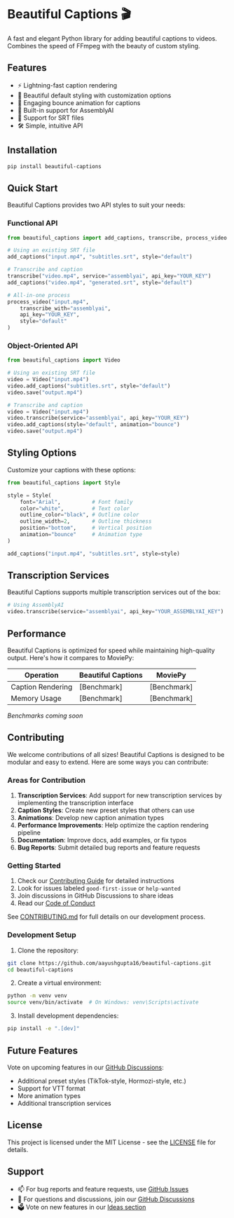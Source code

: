 # Beautiful Captions 🎬

A fast and elegant Python library for adding beautiful captions to videos. Combines the speed of FFmpeg with the beauty of custom styling.

## Features

- ⚡ Lightning-fast caption rendering
- 🎨 Beautiful default styling with customization options
- 💃 Engaging bounce animation for captions
- 🤖 Built-in support for AssemblyAI
- 📝 Support for SRT files
- 🛠️ Simple, intuitive API

## Installation

```bash
pip install beautiful-captions
```

## Quick Start

Beautiful Captions provides two API styles to suit your needs:

### Functional API

```python
from beautiful_captions import add_captions, transcribe, process_video

# Using an existing SRT file
add_captions("input.mp4", "subtitles.srt", style="default")

# Transcribe and caption
transcribe("video.mp4", service="assemblyai", api_key="YOUR_KEY")
add_captions("video.mp4", "generated.srt", style="default")

# All-in-one process
process_video("input.mp4", 
    transcribe_with="assemblyai",
    api_key="YOUR_KEY",
    style="default"
)
```

### Object-Oriented API

```python
from beautiful_captions import Video

# Using an existing SRT file
video = Video("input.mp4")
video.add_captions("subtitles.srt", style="default")
video.save("output.mp4")

# Transcribe and caption
video = Video("input.mp4")
video.transcribe(service="assemblyai", api_key="YOUR_KEY")
video.add_captions(style="default", animation="bounce")
video.save("output.mp4")
```

## Styling Options

Customize your captions with these options:

```python
from beautiful_captions import Style

style = Style(
    font="Arial",          # Font family
    color="white",         # Text color
    outline_color="black", # Outline color
    outline_width=2,       # Outline thickness
    position="bottom",     # Vertical position
    animation="bounce"     # Animation type
)

add_captions("input.mp4", "subtitles.srt", style=style)
```

## Transcription Services

Beautiful Captions supports multiple transcription services out of the box:

```python
# Using AssemblyAI
video.transcribe(service="assemblyai", api_key="YOUR_ASSEMBLYAI_KEY")
```

## Performance

Beautiful Captions is optimized for speed while maintaining high-quality output. Here's how it compares to MoviePy:

| Operation | Beautiful Captions | MoviePy |
|-----------|-------------------|---------|
| Caption Rendering | [Benchmark] | [Benchmark] |
| Memory Usage | [Benchmark] | [Benchmark] |

*Benchmarks coming soon*

## Contributing

We welcome contributions of all sizes! Beautiful Captions is designed to be modular and easy to extend. Here are some ways you can contribute:

### Areas for Contribution

1. **Transcription Services**: Add support for new transcription services by implementing the transcription interface
2. **Caption Styles**: Create new preset styles that others can use
3. **Animations**: Develop new caption animation types
4. **Performance Improvements**: Help optimize the caption rendering pipeline
5. **Documentation**: Improve docs, add examples, or fix typos
6. **Bug Reports**: Submit detailed bug reports and feature requests

### Getting Started

1. Check our [Contributing Guide](CONTRIBUTING.md) for detailed instructions
2. Look for issues labeled `good-first-issue` or `help-wanted`
3. Join discussions in GitHub Discussions to share ideas
4. Read our [Code of Conduct](CODE_OF_CONDUCT.md)

See [CONTRIBUTING.md](CONTRIBUTING.md) for full details on our development process.

### Development Setup

1. Clone the repository:
```bash
git clone https://github.com/aayushgupta16/beautiful-captions.git
cd beautiful-captions
```

2. Create a virtual environment:
```bash
python -m venv venv
source venv/bin/activate  # On Windows: venv\Scripts\activate
```

3. Install development dependencies:
```bash
pip install -e ".[dev]"
```

## Future Features

Vote on upcoming features in our [GitHub Discussions](https://github.com/yourusername/beautiful-captions/discussions/categories/ideas):

- Additional preset styles (TikTok-style, Hormozi-style, etc.)
- Support for VTT format
- More animation types
- Additional transcription services

## License

This project is licensed under the MIT License - see the [LICENSE](LICENSE) file for details.

## Support

- 📫 For bug reports and feature requests, use [GitHub Issues](https://github.com/aayushgupta16/beautiful-captions/issues)
- 💬 For questions and discussions, join our [GitHub Discussions](https://github.com/aayushgupta16/beautiful-captions/discussions)
- 🗳️ Vote on new features in our [Ideas section](https://github.com/aayushgupta16/beautiful-captions/discussions/categories/ideas)